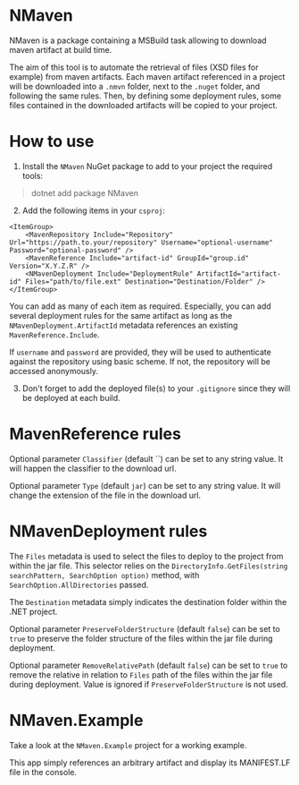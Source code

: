 # NMaven
NMaven is a package containing a MSBuild task allowing to download maven artifact at build time. 

The aim of this tool is to automate the retrieval of files (XSD files for example) from maven artifacts. Each maven artifact referenced in a project will be downloaded into a `.nmvn` folder, next to the `.nuget` folder, and following the same rules. Then, by defining some deployment rules, some files contained in the downloaded artifacts will be copied to your project.


# How to use
1. Install the `NMaven` NuGet package to add to your project the required tools:

> dotnet add package NMaven

2. Add the following items in your `csproj`:

```
<ItemGroup>
    <MavenRepository Include="Repository" Url="https://path.to.your/repository" Username="optional-username" Password="optional-password" />
    <MavenReference Include="artifact-id" GroupId="group.id" Version="X.Y.Z.R" />
    <NMavenDeployment Include="DeploymentRule" ArtifactId="artifact-id" Files="path/to/file.ext" Destination="Destination/Folder" />
</ItemGroup>
```

You can add as many of each item as required. Especially, you can add several deployment rules for the same artifact as long as the `NMavenDeployment.ArtifactId` metadata references an existing `MavenReference.Include`.

If `username` and `password` are provided, they will be used to authenticate against the repository using basic scheme. If not, the repository will be accessed anonymously.

3. Don't forget to add the deployed file(s) to your `.gitignore` since they will be deployed at each build.

# MavenReference rules

Optional parameter `Classifier` (default ``) can be set to any string value. It will happen the classifier to the download url.

Optional parameter `Type` (default `jar`) can be set to any string value. It will change the extension of the file in the download url.

# NMavenDeployment rules
The `Files` metadata is used to select the files to deploy to the project from within the jar file. This selector relies on the `DirectoryInfo.GetFiles(string searchPattern, SearchOption option)` method, with `SearchOption.AllDirectories` passed.

The `Destination` metadata simply indicates the destination folder within the .NET project.

Optional parameter `PreserveFolderStructure` (default `false`) can be set to `true` to preserve the folder structure of the files within the jar file during deployment.

Optional parameter `RemoveRelativePath` (default `false`) can be set to `true` to remove the relative in relation to `Files` path of the files within the jar file during deployment. Value is ignored if `PreserveFolderStructure` is not used.

# NMaven.Example

Take a look at the `NMaven.Example` project for a working example.

This app simply references an arbitrary artifact and display its MANIFEST.LF file in the console.